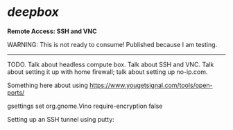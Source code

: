 
# ***deepbox***

**Remote Access:  SSH and VNC**

WARNING:  This is not ready to consume!  Published because I am testing.

-------

TODO.  Talk about headless compute box.  Talk about SSH and VNC.  Talk about setting it up
with home firewall;  talk about setting up no-ip.com.

Something here about using https://www.yougetsignal.com/tools/open-ports/

gsettings set org.gnome.Vino require-encryption false

Setting up an SSH tunnel using putty:
